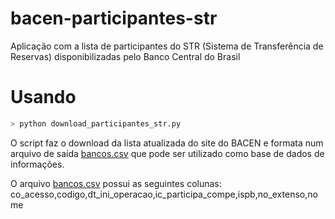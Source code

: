 # bacen-participantes-str
Aplicação com a lista de participantes do STR (Sistema de Transferência de Reservas) disponibilizadas pelo Banco Central do Brasil

# Usando

```sh
> python download_participantes_str.py
```

O script faz o download da lista atualizada do site do BACEN e formata num arquivo de saída [bancos.csv](bancos.csv) que pode ser utilizado como base de dados de informações.

O arquivo [bancos.csv](bancos.csv) possui as seguintes colunas: co_acesso,codigo,dt_ini_operacao,ic_participa_compe,ispb,no_extenso,nome

